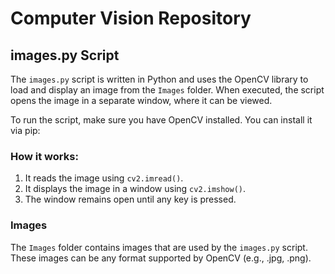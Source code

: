 # Computer Vision Repository

## images.py Script

The `images.py` script is written in Python and uses the OpenCV library to load and display an image from the `Images` folder. When executed, the script opens the image in a separate window, where it can be viewed.

To run the script, make sure you have OpenCV installed. You can install it via pip:


### How it works:
1. It reads the image using `cv2.imread()`.
2. It displays the image in a window using `cv2.imshow()`.
3. The window remains open until any key is pressed.

### Images

The `Images` folder contains images that are used by the `images.py` script. These images can be any format supported by OpenCV (e.g., .jpg, .png).
